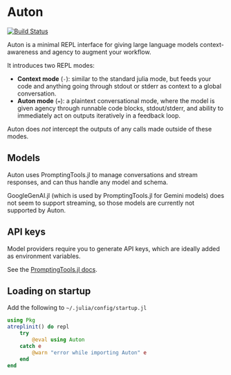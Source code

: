 # Auton

[![Build Status](https://github.com/AntonOresten/Auton.jl/actions/workflows/CI.yml/badge.svg?branch=main)](https://github.com/AntonOresten/Auton.jl/actions/workflows/CI.yml?query=branch%3Amain)

Auton is a minimal REPL interface for giving large language models context-awareness and agency to augment your workflow.

It introduces two REPL modes:
- **Context mode** (`-`): similar to the standard julia mode, but feeds your code and anything going through stdout or stderr as context to a global conversation.
- **Auton mode** (`=`): a plaintext conversational mode, where the model is given agency through runnable code blocks, stdout/stderr, and ability to immediately act on outputs iteratively in a feedback loop.

Auton does *not* intercept the outputs of any calls made outside of these modes.

## Models

Auton uses PromptingTools.jl to manage conversations and stream responses, and can thus handle any model and schema.

GoogleGenAI.jl (which is used by PromptingTools.jl for Gemini models) does not seem to support streaming, so those models are currently not supported by Auton.

## API keys

Model providers require you to generate API keys, which are ideally added as environment variables.

See the [PromptingTools.jl docs](https://siml.earth/PromptingTools.jl/v0.69.1/getting_started).

## Loading on startup

Add the following to `~/.julia/config/startup.jl`

```julia
using Pkg
atreplinit() do repl
    try
        @eval using Auton
    catch e
        @warn "error while importing Auton" e
    end
end
```